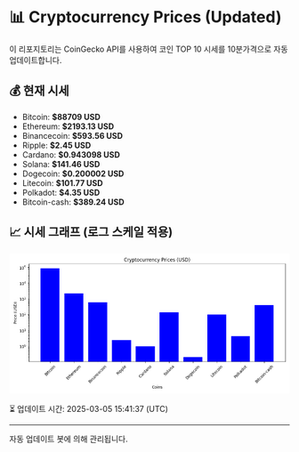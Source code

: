 
# 📊 Cryptocurrency Prices (Updated)

이 리포지토리는 CoinGecko API를 사용하여 코인 TOP 10 시세를 10분가격으로 자동 업데이트합니다.

## 💰 현재 시세
- Bitcoin: **$88709 USD**
- Ethereum: **$2193.13 USD**
- Binancecoin: **$593.56 USD**
- Ripple: **$2.45 USD**
- Cardano: **$0.943098 USD**
- Solana: **$141.46 USD**
- Dogecoin: **$0.200002 USD**
- Litecoin: **$101.77 USD**
- Polkadot: **$4.35 USD**
- Bitcoin-cash: **$389.24 USD**

## 📈 시세 그래프 (로그 스케일 적용)
![Crypto Prices](crypto_prices.png)

⏳ 업데이트 시간: 2025-03-05 15:41:37 (UTC)

---
자동 업데이트 봇에 의해 관리됩니다.
